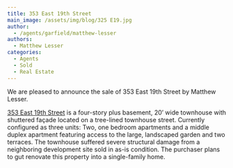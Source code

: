 ```yaml
---
title: 353 East 19th Street
main_image: /assets/img/blog/325 E19.jpg
author:
  - /agents/garfield/matthew-lesser
authors:
  - Matthew Lesser
categories:
  - Agents
  - Sold
  - Real Estate
---
```

<p>We are pleased to announce the sale of 353 East 19th Street by Matthew Lesser.
</p>
<p><a href="http://lesliegarfield.com/properties/new-york/sale/353-east-19th-street">353 East 19th Street</a> is a four-story plus basement, 20’ wide townhouse with shuttered façade located on a tree-lined townhouse street. Currently configured as three units: Two, one bedroom apartments and a middle duplex apartment featuring access to the large, landscaped garden and two terraces.  The townhouse suffered severe structural damage from a neighboring development site sold in as-is condition. The purchaser plans to gut renovate this property into a single-family home.
</p>